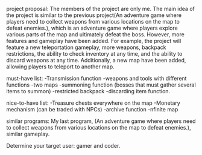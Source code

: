project proposal:
The members of the project are only me. The main idea of the project is similar to the previous project(An adventure game where players need to collect weapons from various locations on the map to defeat enemies.), which is an adventure game where players explore various parts of the map and ultimately defeat the boss. However, more features and gameplay have been added. For example, the project will feature a new teleportation gameplay, more weapons, backpack restrictions, the ability to check inventory at any time, and the ability to discard weapons at any time. Additionally, a new map have been added, allowing players to teleport to another map.

must-have list:
-Transmission function
-weapons and tools with different functions
-two maps
-summoning function (bosses that must gather several items to summon)
-restricted backpack 
-discarding item function.

nice-to-have list:
-Treasure chests everywhere on the map
-Monetary mechanism (can be traded with NPCs)
-archive function 
-nfinite map

similar programs:
My last program, (An adventure game where players need to collect weapons from various locations on the map to defeat enemies.), similar gameplay.

Determine your target user:
gamer and coder.
